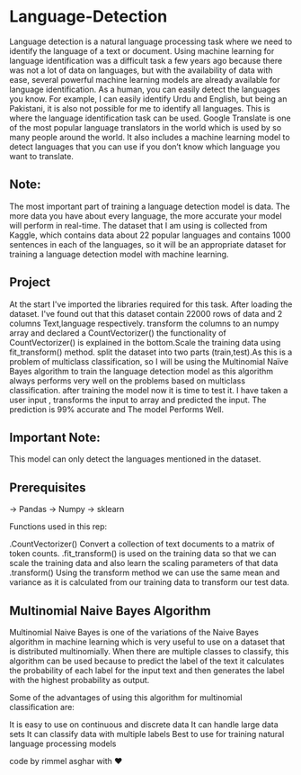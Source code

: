 # Language-Detection
Language detection is a natural language processing task where we need to identify the language of a text or document. Using machine learning for language identification was a difficult task a few years ago because there was not a lot of data on languages, but with the availability of data with ease, several powerful machine learning models are already available for language identification.
As a human, you can easily detect the languages you know. For example, I can easily identify Urdu and English, but being an Pakistani, it is also not possible for me to identify all languages. This is where the language identification task can be used. Google Translate is one of the most popular language translators in the world which is used by so many people around the world. It also includes a machine learning model to detect languages that you can use if you don’t know which language you want to translate.

## Note:
The most important part of training a language detection model is data. The more data you have about every language, the more accurate your model will perform in real-time. The dataset that I am using is collected from Kaggle, which contains data about 22 popular languages and contains 1000 sentences in each of the languages, so it will be an appropriate dataset for training a language detection model with machine learning.

## Project
At the start I've imported the libraries required for this task. After loading the dataset. I've found out that this dataset contain 22000 rows of data and 2 columns Text,language respectively.
transform the columns to an numpy array and declared a CountVectorizer() the functionality of CountVectorizer() is explained in the bottom.Scale the training data using fit_transform() method. 
split the dataset into two parts (train,test).As this is a problem of multiclass classification, so I will be using the Multinomial Naïve Bayes algorithm to train the language detection model as this algorithm always performs very well on the problems based on multiclass classification.
after training the model now it is time to test it. I have taken a user input , transforms the input to array and predicted the input. The prediction is 99% accurate and The model Performs Well. 
## Important Note:
 This model can only detect the languages mentioned in the dataset.

## Prerequisites

-> Pandas
-> Numpy
-> sklearn

Functions used in this rep:

.CountVectorizer()
Convert a collection of text documents to a matrix of token counts.
.fit_transform() is used on the training data so that we can scale the training data and also learn the scaling parameters of that data
.transform() Using the transform method we can use the same mean and variance as it is calculated from our training data to transform our test data. 

## Multinomial Naive Bayes Algorithm
Multinomial Naive Bayes is one of the variations of the Naive Bayes algorithm in machine learning which is very useful to use on a dataset that is distributed multinomially. When there are multiple classes to classify, this algorithm can be used because to predict the label of the text it calculates the probability of each label for the input text and then generates the label with the highest probability as output.

Some of the advantages of using this algorithm for multinomial classification are:

It is easy to use on continuous and discrete data
It can handle large data sets
It can classify data with multiple labels
Best to use for training natural language processing models


code by rimmel asghar with ❤
